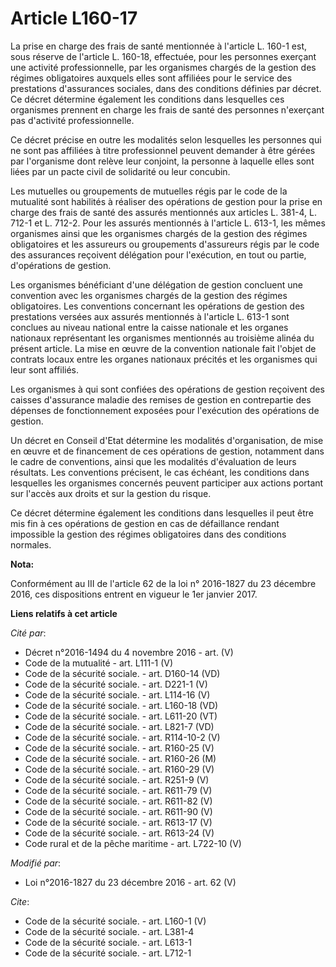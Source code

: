 # Article L160-17

La prise en charge des frais de santé mentionnée à l'article L. 160-1 est, sous réserve de l'article L. 160-18, effectuée,
pour les personnes exerçant une activité professionnelle, par les organismes chargés de la gestion des régimes obligatoires
auxquels elles sont affiliées pour le service des prestations d'assurances sociales, dans des conditions définies par décret.
Ce décret détermine également les conditions dans lesquelles ces organismes prennent en charge les frais de santé des
personnes n'exerçant pas d'activité professionnelle. 

Ce décret précise en outre les modalités selon lesquelles les personnes qui ne sont pas affiliées à titre professionnel
peuvent demander à être gérées par l'organisme dont relève leur conjoint, la personne à laquelle elles sont liées par un
pacte civil de solidarité ou leur concubin. 

Les mutuelles ou groupements de mutuelles régis par le code de la mutualité sont habilités à réaliser des opérations de
gestion pour la prise en charge des frais de santé des assurés mentionnés aux articles L. 381-4, L. 712-1 et L. 712-2. Pour
les assurés mentionnés à l'article L. 613-1, les mêmes organismes ainsi que les organismes chargés de la gestion des régimes
obligatoires et les assureurs ou groupements d'assureurs régis par le code des assurances reçoivent délégation pour
l'exécution, en tout ou partie, d'opérations de gestion. 

Les organismes bénéficiant d'une délégation de gestion concluent une convention avec les organismes chargés de la gestion des
régimes obligatoires. Les conventions concernant les opérations de gestion des prestations versées aux assurés mentionnés à
l'article L. 613-1 sont conclues au niveau national entre la caisse nationale et les organes nationaux représentant les
organismes mentionnés au troisième alinéa du présent article. La mise en œuvre de la convention nationale fait l'objet de
contrats locaux entre les organes nationaux précités et les organismes qui leur sont affiliés. 

Les organismes à qui sont confiées des opérations de gestion reçoivent des caisses d'assurance maladie des remises de gestion
en contrepartie des dépenses de fonctionnement exposées pour l'exécution des opérations de gestion. 

Un décret en Conseil d'Etat détermine les modalités d'organisation, de mise en œuvre et de financement de ces opérations de
gestion, notamment dans le cadre de conventions, ainsi que les modalités d'évaluation de leurs résultats. Les conventions
précisent, le cas échéant, les conditions dans lesquelles les organismes concernés peuvent participer aux actions portant sur
l'accès aux droits et sur la gestion du risque. 

Ce décret détermine également les conditions dans lesquelles il peut être mis fin à ces opérations de gestion en cas de
défaillance rendant impossible la gestion des régimes obligatoires dans des conditions normales.

**Nota:**

Conformément au III de l'article 62 de la loi n° 2016-1827 du 23 décembre 2016, ces dispositions entrent en vigueur le 1er
janvier 2017.

**Liens relatifs à cet article**

_Cité par_:

  - Décret n°2016-1494 du 4 novembre 2016 - art. (V)
  - Code de la mutualité - art. L111-1 (V)
  - Code de la sécurité sociale. - art. D160-14 (VD)
  - Code de la sécurité sociale. - art. D221-1 (V)
  - Code de la sécurité sociale. - art. L114-16 (V)
  - Code de la sécurité sociale. - art. L160-18 (VD)
  - Code de la sécurité sociale. - art. L611-20 (VT)
  - Code de la sécurité sociale. - art. L821-7 (VD)
  - Code de la sécurité sociale. - art. R114-10-2 (V)
  - Code de la sécurité sociale. - art. R160-25 (V)
  - Code de la sécurité sociale. - art. R160-26 (M)
  - Code de la sécurité sociale. - art. R160-29 (V)
  - Code de la sécurité sociale. - art. R251-9 (V)
  - Code de la sécurité sociale. - art. R611-79 (V)
  - Code de la sécurité sociale. - art. R611-82 (V)
  - Code de la sécurité sociale. - art. R611-90 (V)
  - Code de la sécurité sociale. - art. R613-17 (V)
  - Code de la sécurité sociale. - art. R613-24 (V)
  - Code rural et de la pêche maritime - art. L722-10 (V)

_Modifié par_:

  - Loi n°2016-1827 du 23 décembre 2016 - art. 62 (V)

_Cite_:

  - Code de la sécurité sociale. - art. L160-1 (V)
  - Code de la sécurité sociale. - art. L381-4
  - Code de la sécurité sociale. - art. L613-1
  - Code de la sécurité sociale. - art. L712-1

